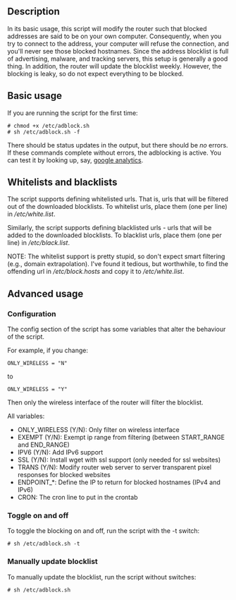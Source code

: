 ## Description

In its basic usage, this script will modify the router such that blocked addresses are said to be on your own computer. Consequently, when you try to connect to the address, your computer will refuse the connection, and you'll never see those blocked hostnames. Since the address blocklist is full of advertising, malware, and tracking servers, this setup is generally a good thing. In addition, the router will update the blocklist weekly. However, the blocking is leaky, so do not expect everything to be blocked.

## Basic usage

If you are running the script for the first time:

    # chmod +x /etc/adblock.sh
    # sh /etc/adblock.sh -f

There should be status updates in the output, but there should be *no* errors. If these commands complete without errors, the adblocking is active. You can test it by looking up, say, [google analytics](google-analytics.com).

## Whitelists and blacklists

The script supports defining whitelisted urls. That is, urls that will be filtered out of the downloaded blocklists. To whitelist urls, place them (one per line) in */etc/white.list*.

Similarly, the script supports defining blacklisted urls - urls that will be added to the downloaded blocklists. To blacklist urls, place them (one per line) in */etc/black.list*.

NOTE: The whitelist support is pretty stupid, so don't expect smart filtering (e.g., domain extrapolation). I've found it tedious, but worthwhile, to find the offending url in */etc/block.hosts* and copy it to */etc/white.list*.

## Advanced usage

### Configuration 

The config section of the script has some variables that alter the behaviour of the script.

For example, if you change:

    ONLY_WIRELESS = "N"
    
to

    ONLY_WIRELESS = "Y"
    
Then only the wireless interface of the router will filter the blocklist.

All variables:

* ONLY_WIRELESS (Y/N): Only filter on wireless interface
* EXEMPT (Y/N): Exempt ip range from filtering (between START_RANGE and END_RANGE)
* IPV6 (Y/N): Add IPv6 support
* SSL (Y/N): Install wget with ssl support (only needed for ssl websites)
* TRANS (Y/N): Modify router web server to server transparent pixel responses for blocked websites
* ENDPOINT_*: Define the IP to return for blocked hostnames (IPv4 and IPv6)
* CRON: The cron line to put in the crontab

### Toggle on and off

To toggle the blocking on and off, run the script with the -t switch:

    # sh /etc/adblock.sh -t

### Manually update blocklist

To manually update the blocklist, run the script without switches:

    # sh /etc/adblock.sh